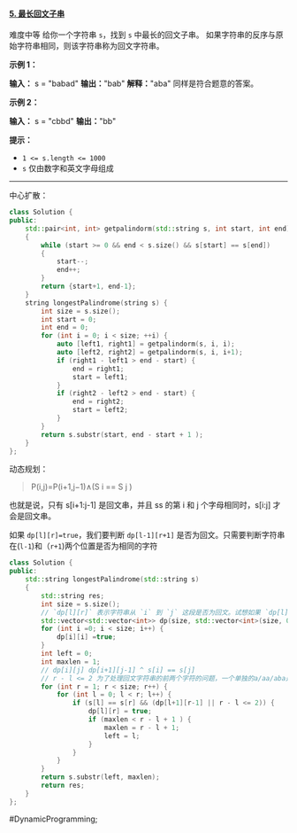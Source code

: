 
#### [5. 最长回文子串](https://leetcode.cn/problems/longest-palindromic-substring/)

难度中等
给你一个字符串 `s`，找到 `s` 中最长的回文子串。
如果字符串的反序与原始字符串相同，则该字符串称为回文字符串。

**示例 1：**

**输入：** s = "babad"
**输出：**"bab"
**解释：**"aba" 同样是符合题意的答案。

**示例 2：**

**输入：** s = "cbbd"
**输出：**"bb"

**提示：**

-   `1 <= s.length <= 1000`
-   `s` 仅由数字和英文字母组成

---- ----
中心扩散：
```cpp
class Solution {
public:
    std::pair<int, int> getpalindorm(std::string s, int start, int end)
    {
        while (start >= 0 && end < s.size() && s[start] == s[end])
        {
            start--;
            end++;
        }
        return {start+1, end-1};
    }
    string longestPalindrome(string s) {
        int size = s.size();
        int start = 0;
        int end = 0;
        for (int i = 0; i < size; ++i) {
            auto [left1, right1] = getpalindorm(s, i, i);
            auto [left2, right2] = getpalindorm(s, i, i+1);
            if (right1 - left1 > end - start) {
                end = right1;
                start = left1;
            }
            if (right2 - left2 > end - start) {
                end = right2;
                start = left2;
            }
        }
        return s.substr(start, end - start + 1 );
    }
};
```

动态规划：
> P(i,j)=P(i+1,j−1)∧(S i  == S j )

也就是说，只有 s[i+1:j-1] 是回文串，并且 ss 的第 i 和 j 个字母相同时，s[i:j] 才会是回文串。

如果 `dp[l][r]=true`，我们要判断 `dp[l-1][r+1]` 是否为回文。只需要判断字符串在(`l-1`)和（`r+1`)两个位置是否为相同的字符
```cpp
class Solution {         
public:                  
    std::string longestPalindrome(std::string s)
    {                    
        std::string res;
        int size = s.size();
        // `dp[l][r]` 表示字符串从 `i` 到 `j` 这段是否为回文。试想如果 `dp[l][r]=true`，我们要判断 `dp[l-1][r+1]` 是否为回文。
        std::vector<std::vector<int>> dp(size, std::vector<int>(size, 0));
        for (int i =0; i < size; i++) {
            dp[i][i] =true;
        }                
        int left = 0;  
        int maxlen = 1;                                                                                 
        // dp[i][j] dp[i+1][j-1] ^ s[i] == s[j]
        // r - l <= 2 为了处理回文字符串的前两个字符的问题，一个单独的a/aa/aba是回文，如果不要这个，用（l+1，r-1）去判断，是无法成立的,
        for (int r = 1; r < size; r++) {
            for (int l = 0; l < r; l++) {
                if (s[l] == s[r] && (dp[l+1][r-1] || r - l <= 2)) {
                    dp[l][r] = true;
                    if (maxlen < r - l + 1 ) { 
                        maxlen = r - l + 1;
                        left = l;
                    }   
                }        
            }            
        }                
        return s.substr(left, maxlen);
        return res;   
    }                    
};
```
#DynamicProgramming;